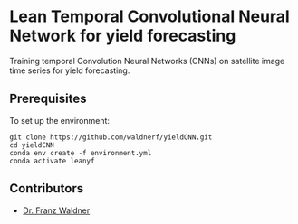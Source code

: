 # Lean Temporal Convolutional Neural Network for yield forecasting
Training temporal Convolution Neural Networks (CNNs) on satellite image time series for yield forecasting.


## Prerequisites
To set up the environment:

```
git clone https://github.com/waldnerf/yieldCNN.git
cd yieldCNN
conda env create -f environment.yml
conda activate leanyf
```


## Contributors
 - [Dr. Franz Waldner](https://scholar.google.com/citations?user=4z2zcXwAAAAJ&hl=en&oi=ao)


